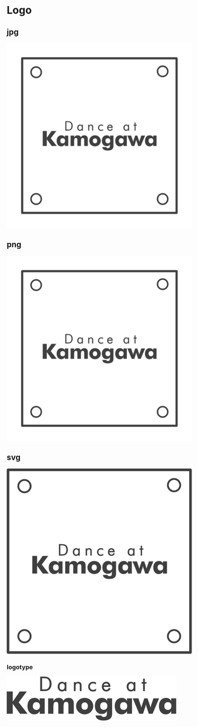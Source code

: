 # Logo

## jpg
![](./jpg/dak_logo.jpg)

## png
![](./png/dak_logo.png)

## svg
![](./svg/dak_logo.svg)

### logotype
![](./svg/dak_logotype.svg)
